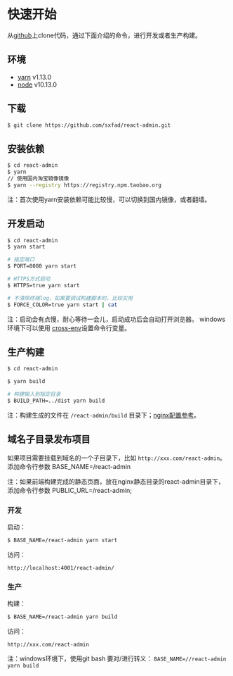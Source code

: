 # 快速开始
从[github](https://github.com/sxfad/react-admin)上clone代码，通过下面介绍的命令，进行开发或者生产构建。

## 环境
- [yarn](https://yarnpkg.com) v1.13.0
- [node](https://nodejs.org) v10.13.0

## 下载
```bash
$ git clone https://github.com/sxfad/react-admin.git
```

## 安装依赖
```bash
$ cd react-admin
$ yarn
// 使用国内淘宝镜像镜像
$ yarn --registry https://registry.npm.taobao.org
```
注：首次使用yarn安装依赖可能比较慢，可以切换到国内镜像，或者翻墙。

## 开发启动
```bash
$ cd react-admin
$ yarn start

# 指定端口
$ PORT=8080 yarn start

# HTTPS方式启动
$ HTTPS=true yarn start

# 不清除终端log，如果要调试构建脚本时，比较实用
$ FORCE_COLOR=true yarn start | cat
```
注：启动会有点慢，耐心等待一会儿，启动成功后会自动打开浏览器。
windows环境下可以使用 [cross-env](https://www.npmjs.com/package/cross-env)设置命令行变量。

## 生产构建
```bash
$ cd react-admin

$ yarn build

# 构建输入到指定目录
$ BUILD_PATH=../dist yarn build
```
注：构建生成的文件在 `/react-admin/build` 目录下；[nginx配置参考](NGINX.md)。

## 域名子目录发布项目
如果项目需要挂载到域名的一个子目录下，比如 `http://xxx.com/react-admin`。添加命令行参数 BASE_NAME=/react-admin

注：如果前端构建完成的静态页面，放在nginx静态目录的react-admin目录下，添加命令行参数 PUBLIC_URL=/react-admin;

### 开发
启动：
```bash
$ BASE_NAME=/react-admin yarn start
```
访问：
```
http://localhost:4001/react-admin/
```

### 生产

构建：
```bash
$ BASE_NAME=/react-admin yarn build
```

访问：
```
http://xxx.com/react-admin
```

注：windows环境下，使用git bash 要对/进行转义： `BASE_NAME=//react-admin yarn build`

